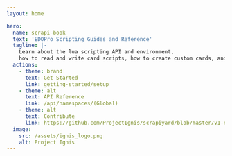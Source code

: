```yaml
---
layout: home

hero:
  name: scrapi-book
  text: 'EDOPro Scripting Guides and Reference'
  tagline: |-
    Learn about the lua scripting API and environment,
    how to read and write card scripts, how to create custom cards, and other EDOPro-adjacent topics.
  actions:
    - theme: brand
      text: Get Started
      link: getting-started/setup
    - theme: alt
      text: API Reference
      link: /api/namespaces/(Global)
    - theme: alt
      text: Contribute
      link: https://github.com/ProjectIgnis/scrapiyard/blob/master/v1-nification.md
  image:
    src: /assets/ignis_logo.png
    alt: Project Ignis
---
```

